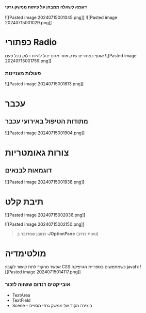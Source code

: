 #### דוגמא לשאלה ממבחן על פיתוח ממשק גרפי
![[Pasted image 20240715001045.png]]
![[Pasted image 20240715001029.png]]

# כפתורי Radio
אוסף כפתורים שרק אחד מהם יכול להיות דלוק בכל פעם
![[Pasted image 20240715001759.png]]
### פעולות מעניינות
![[Pasted image 20240715001813.png]]

# עכבר
## מתודות הטיפול באירועי עכבר
![[Pasted image 20240715001904.png]]

# צורות גאומטריות
##  דוגמאות לבנאים
![[Pasted image 20240715001938.png]]

# תיבת קלט

![[Pasted image 20240715002036.png]]

![[Pasted image 20240715002150.png]]
> כמובן שמדובר ב-**JOptionPane** (טעות כתיב)


# מולטימדיה
אפשר מהקוד לתת קישור לקובץ CSS כשמתמשים בספריית הגרפיקה javafx
![[Pasted image 20240715014117.png]]

### אובייקטים רנדום ששווה לזכור
- TextArea
- TextField
- Scene - ביצירה מקוד של ממשק גרפי מסויים